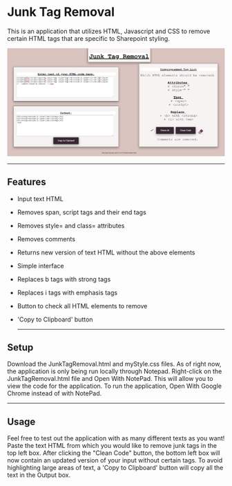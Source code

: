 Junk Tag Removal
============

This is an application that utilizes HTML, Javascript and CSS to remove certain HTML tags that are specific to Sharepoint styling.

![DefaultScreen](DefaultScreen.png)

---

## Features
- Input text HTML
- Removes span, script tags and their end tags
- Removes style= and class= attributes
- Removes comments
- Returns new version of text HTML without the above elements
- Simple interface
- Replaces b tags with strong tags
- Replaces i tags with emphasis tags
- Button to check all HTML elements to remove
- 'Copy to Clipboard' button
  
  ---
  
## Setup
Download the JunkTagRemoval.html and myStyle.css files.  As of right now, the application is only being run locally through Notepad.  Right-click on the JunkTagRemoval.html file and Open With NotePad.  This will allow you to view the code for the application.  To run the application, Open With Google Chrome instead of with NotePad.

---

## Usage
Feel free to test out the application with as many different texts as you want!  Paste the text HTML from which you would like to remove junk tags in the top left box.  After clicking the "Clean Code" button, the bottom left box will now contain an updated version of your input without certain tags.  To avoid highlighting large areas of text, a 'Copy to Clipboard' button will copy all the text in the Output box.
